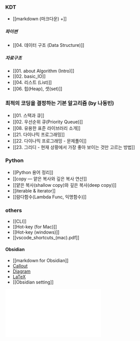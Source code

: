 
### KDT
- [[markdown (마크다운) +]]

##### 파이썬
- [[04. 데이터 구조 (Data Structure)]]

##### 자료구조
- [[01. about Algorithm (Intro)]]
- [[02. basic_IO]]
- [[04. 리스트 (List)]]
- [[06. 힙(Heap), 셋(set)]]

### 최적의 코딩을 결정하는 기본 알고리즘 (by 나동빈)
- [[01. 스택과 큐]]
- [[02. 우선순위 큐(Priority Queue)]]
- [[08. 유용한 표준 라이브러리 소개]]
- [[21. 다이나믹 프로그래밍]]
- [[22. 다이나믹 프로그래밍 - 문제풀이]]
- [[23. 그리디 - 현재 상황에서 가장 좋아 보이는 것만 고르는 방법]]

### Python
- [[Python 용어 정리]]
- [[copy — 얕은 복사와 깊은 복사 연산]]
- [[얕은 복사(shallow copy)와 깊은 복사(deep copy)]]
- [[iterable & iterator]]
- [[람다함수(Lambda Func, 익명함수)]]

### others
- [[CLI]]
- [[Hot-key (for Mac)]]
- [[Hot-key (windows)]]
- [[vscode_shortcuts_(mac).pdf]] 

#### Obsidian
- [[markdown for Obsidian]]
- [Callout](others/obsidian/Callout.md)
- [Diagram](others/obsidian/Diagram.md)
- [LaTeX](others/obsidian/LaTeX.md)
- [[Obsidian setting]]


![더 공부해 볼 주제](더%20공부해%20볼%20주제.md)




